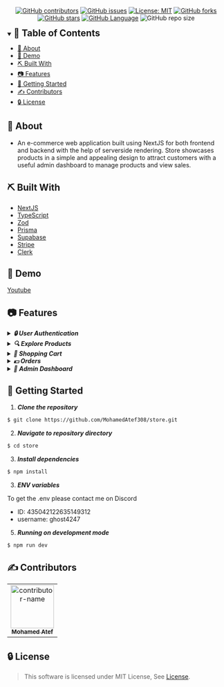 <div align="center">

[![GitHub contributors](https://img.shields.io/github/contributors/MohamedAtef308/store)](https://github.com/MohamedAtef308/store/contributors)
[![GitHub issues](https://img.shields.io/github/issues/MohamedAtef308/store)](https://github.com/MohamedAtef308/store/issues)
[![License: MIT](https://img.shields.io/badge/License-MIT-yellow.svg)](https://opensource.org/licenses/MIT)
[![GitHub forks](https://img.shields.io/github/forks/MohamedAtef308/store)](https://github.com/MohamedAtef308/store/network)
[![GitHub stars](https://img.shields.io/github/stars/MohamedAtef308/store)](https://github.com/MohamedAtef308/store/stargazers)
[![GitHub Language](https://img.shields.io/github/languages/top/MohamedAtef308/store)](https://img.shields.io/github/languages/MohamedAtef308/store)
![GitHub repo size](https://img.shields.io/github/repo-size/MohamedAtef308/store?style=plastic)

</div>

<details open="open">
<summary>
<h2 style="display:inline">📝 Table of Contents</h2>
</summary>

- [📑 About](#about)
- [🎥 Demo](#demo)
- [⛏️ Built With](#built-with)
- [📷 Features](#features)
- [🏁 Getting Started](#getting-started)
- [✍️ Contributors](#contributors)
- [🔒 License](#license)

</details>

## 📑 About <a name="about"></a>

- An e-commerce web application built using NextJS for both frontend and backend with the help of serverside rendering. Store showcases products in a simple and appealing design to attract customers with a useful admin dashboard to manage products and view sales.

## ⛏️ Built With <a name="built-with"></a>

- [NextJS](https://nextjs.org/)
- [TypeScript](https://www.typescriptlang.org/)
- [Zod](https://zod.dev/)
- [Prisma](https://www.prisma.io/)
- [Supabase](https://supabase.com/)
- [Stripe](https://stripe.com/)
- [Clerk](https://clerk.com/)

## 🎥 Demo <a name="demo"></a>

[Youtube](https://www.youtube.com/watch?v=xxiF_0cE_80)

## 📷 Features <a name="features"></a>

<details>
<summary>
<h4 style="display: inline"><strong><em>🔒 User Authentication</em></strong></h4>
</summary>

- Done using clerk.
- With the ability to sign up with Google and GitHub.

</details>

<details>
<summary>
<h4 style="display: inline"><strong><em>🔍 Explore Products</em></strong></h4>
</summary>

- Users can search by product name and company name.
- Users can leave reviews for products and add them to their cart
- Users can add products to their favorites

</details>

<details>
<summary>
<h4 style="display: inline"><strong><em>🛒 Shopping Cart</em></strong></h4>
</summary>

- Users can add products to their cart
- Users can view their cart, order details, and modify their cart
- Users can place an order once they are satisfied with the cart

</details>

<details>
<summary>
<h4 style="display: inline"><strong><em>💵 Orders</em></strong></h4>
</summary>

- Once an order is placed, users can checkout to pay using Stripe

</details>

<details>
<summary>
<h4 style="display: inline"><strong><em>🪪 Admin Dashboard</em></strong></h4>
</summary>

- The admin can view all the sales
- The admin can add, edit, and remove products

</details>

## 🏁 Getting Started <a name="getting-started"></a>

1. **_Clone the repository_**

```sh
$ git clone https://github.com/MohamedAtef308/store.git
```

2. **_Navigate to repository directory_**

```sh
$ cd store
```

3. **_Install dependencies_**

```sh
$ npm install
```

3. **_ENV variables_**

To get the .env please contact me on Discord

- ID: 435042122635149312
- username: ghost4247

5. **_Running on development mode_**

```sh
$ npm run dev
```

## ✍️ Contributors <a name="contributors"></a>

<table align='center'> 
<tr>
    <td align="center">
        <a href="https://github.com/MohamedAtef308">
            <img src="https://avatars.githubusercontent.com/u/93994372?v=4" width="100;" alt="contributor-name"/>
            <br />
            <sub><b>Mohamed Atef</b></sub>
        </a>
    </td>
</tr>
</table>
<!-- readme: Contributors -end -->

## 🔒 License <a name="license"></a>

> This software is licensed under MIT License, See [License](https://github.com/MohamedAtef308/store/blob/main/LICENSE).
